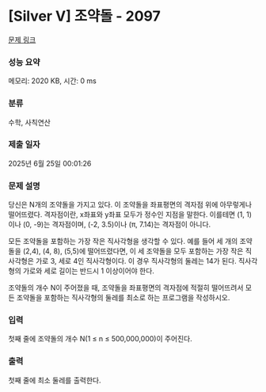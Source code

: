 # [Silver V] 조약돌 - 2097 

[문제 링크](https://www.acmicpc.net/problem/2097) 

### 성능 요약

메모리: 2020 KB, 시간: 0 ms

### 분류

수학, 사칙연산

### 제출 일자

2025년 6월 25일 00:01:26

### 문제 설명

<p>당신은 N개의 조약돌을 가지고 있다. 이 조약돌을 좌표평면의 격자점 위에 아무렇게나 떨어뜨렸다. 격자점이란, x좌표와 y좌표 모두가 정수인 지점을 말한다. 이를테면 (1, 1)이나 (0, -9)는 격자점이며, (-2, 3.5)이나 (π, 7.14)는 격자점이 아니다.</p>

<p>모든 조약돌을 포함하는 가장 작은 직사각형을 생각할 수 있다. 예를 들어 세 개의 조약돌을 (2,4), (4, 8), (5,5)에 떨어뜨렸다면, 이 세 조약돌을 모두 포함하는 가장 작은 직사각형은 가로 3, 세로 4인 직사각형이다. 이 경우 직사각형의 둘레는 14가 된다. 직사각형의 가로와 세로 길이는 반드시 1 이상이어야 한다.</p>

<p>조약돌의 개수 N이 주어졌을 때, 조약돌을 좌표평면의 격자점에 적절히 떨어뜨려서 모든 조약돌을 포함하는 직사각형의 둘레를 최소로 하는 프로그램을 작성하시오.</p>

### 입력 

 <p>첫째 줄에 조약돌의 개수 N(1 ≤ n ≤ 500,000,000)이 주어진다.</p>

### 출력 

 <p>첫째 줄에 최소 둘레를 출력한다.</p>

